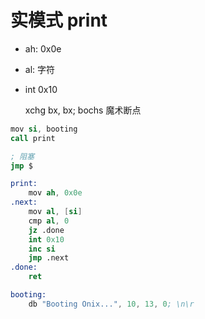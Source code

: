 # 实模式 print

- ah: 0x0e
- al: 字符
- int 0x10

    xchg bx, bx; bochs 魔术断点

```s
mov si, booting
call print

; 阻塞
jmp $

print:
    mov ah, 0x0e
.next:
    mov al, [si]
    cmp al, 0
    jz .done
    int 0x10
    inc si
    jmp .next
.done:
    ret

booting:
    db "Booting Onix...", 10, 13, 0; \n\r
```